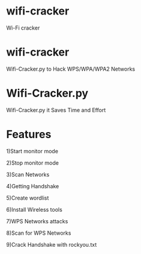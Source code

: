 # wifi-cracker

Wi-Fi cracker

# wifi-cracker

Wifi-Cracker.py to Hack WPS/WPA/WPA2 Networks

# Wifi-Cracker.py

Wifi-Cracker.py it Saves Time and Effort

# Features

1)Start monitor mode

2)Stop monitor mode

3)Scan Networks   

4)Getting Handshake

5)Create wordlist

6)Install Wireless tools   

7)WPS Networks attacks 

8)Scan for WPS Networks

9)Crack Handshake with rockyou.txt